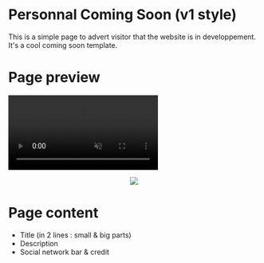 # Personnal Coming Soon (v1 style)
This is a simple page to advert visitor that the website is in developpement. It's a cool coming soon template.

# Page preview
<video playsinline autoplay muted loop id="bgvid">
	<source src="http://fichiers.feather-project.org/git_ressources/PCS_V1/preview.avi" type="video/avi">
</video>
			
<p align="center"><img src="https://i.imgur.com/43iBF5J.jpg"/></p>

# Page content
- Title (in 2 lines : small & big parts)
- Description
- Social network bar & credit